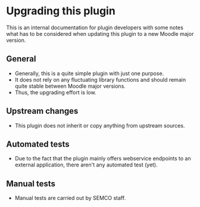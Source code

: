 Upgrading this plugin
=====================

This is an internal documentation for plugin developers with some notes what has to be considered when updating this plugin to a new Moodle major version.

General
-------

* Generally, this is a quite simple plugin with just one purpose.
* It does not rely on any fluctuating library functions and should remain quite stable between Moodle major versions.
* Thus, the upgrading effort is low.


Upstream changes
----------------

* This plugin does not inherit or copy anything from upstream sources.


Automated tests
---------------

* Due to the fact that the plugin mainly offers webservice endpoints to an external application, there aren't any automated test (yet).

Manual tests
------------

* Manual tests are carried out by SEMCO staff.
